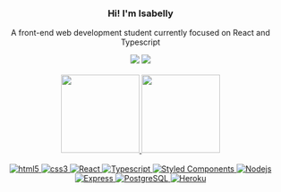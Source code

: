 <div align="center">
  
  ### Hi! I'm Isabelly
  <p>A front-end web development student currently focused on React and Typescript</p>
</div>
<div align="center">
  <a href = "mailto:isabellymr7@gmail.com" target="_blank"><img src="https://img.shields.io/badge/-Gmail-D14836?style=for-the-badge&logo=gmail&logoColor=white" target="_blank"></a>
  <a href="https://www.linkedin.com/in/isabelly-monteiro-963317176/" target="_blank"><img src="https://img.shields.io/badge/-LinkedIn-%230077B5?style=for-the-badge&logo=linkedin&logoColor=white" target="_blank"></a>
</div>
<br/>
<div align="center">
  <a href="https://github.com/isabellymonteiro">
  <img height="140em" src="https://github-readme-stats.vercel.app/api?username=isabellymonteiro&show_icons=true&theme=github_dark&include_all_commits=true&count_private=true"/>
  <img height="140em" src="https://github-readme-stats.vercel.app/api/top-langs/?username=isabellymonteiro&layout=compact&langs_count=7&theme=github_dark"/>
</div>
<br/>
<div style="display: inline_block" align="center">
  <img alt="html5" src="https://img.shields.io/badge/-HTML5-000000?style=flat-square&logo=html5" />
  <img alt="css3" src="https://img.shields.io/badge/CSS3-000000?style=flat-square&logo=css3&logoColor=254bdd" />
  <img alt="React" src="https://img.shields.io/badge/-React-000000?style=flat-square&logo=react" />
  <img alt="Typescript" src="https://img.shields.io/badge/Typescript-000000?style=flat-square&logo=typescript" />
  <img alt="Styled Components" src="https://img.shields.io/badge/-Styled_Components-000000?style=flat-square&logo=styled-components" />
  <img alt="Nodejs" src="https://img.shields.io/badge/-Nodejs-000000?style=flat-square&logo=Node.js" />
  <img alt="Express" src="https://img.shields.io/badge/Express.js-000000?style=flat-square&logo=express" />
  <img alt="PostgreSQL" src="https://img.shields.io/badge/PostgreSQL-000000?style=flat-square&logo=postgresql" />
  <img alt="Heroku" src="https://img.shields.io/badge/-Heroku-000000?style=flat-square&logo=heroku&logoColor=410093" />
</div>
